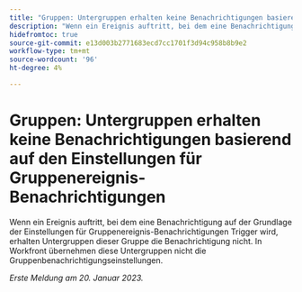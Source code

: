 ```yaml
---
title: "Gruppen: Untergruppen erhalten keine Benachrichtigungen basierend auf den Einstellungen für Gruppenereignis-Benachrichtigungen."
description: "Wenn ein Ereignis auftritt, bei dem eine Benachrichtigung auf der Grundlage der Einstellungen für Gruppenereignis-Benachrichtigungen Trigger wird, erhalten Untergruppen dieser Gruppe die Benachrichtigung nicht. In Workfront übernehmen diese Untergruppen nicht die Gruppenbenachrichtigungseinstellungen."
hidefromtoc: true
source-git-commit: e13d003b2771683ecd7cc1701f3d94c958b8b9e2
workflow-type: tm+mt
source-wordcount: '96'
ht-degree: 4%

---
```



# Gruppen: Untergruppen erhalten keine Benachrichtigungen basierend auf den Einstellungen für Gruppenereignis-Benachrichtigungen

Wenn ein Ereignis auftritt, bei dem eine Benachrichtigung auf der Grundlage der Einstellungen für Gruppenereignis-Benachrichtigungen Trigger wird, erhalten Untergruppen dieser Gruppe die Benachrichtigung nicht. In Workfront übernehmen diese Untergruppen nicht die Gruppenbenachrichtigungseinstellungen.

_Erste Meldung am 20. Januar 2023._

